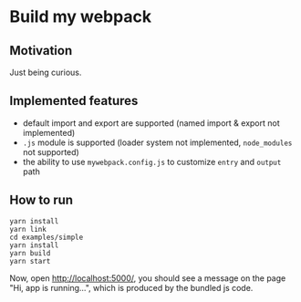 # Build my webpack

## Motivation

Just being curious.

## Implemented features

- default import and export are supported (named import & export not implemented)
- `.js` module is supported (loader system not implemented, `node_modules` not supported)
- the ability to use `mywebpack.config.js` to customize `entry` and `output` path

## How to run

```
yarn install
yarn link
cd examples/simple
yarn install
yarn build
yarn start
```

Now, open <http://localhost:5000/>, you should see a message on the page "Hi, app is running...", which is produced by the bundled js code.
